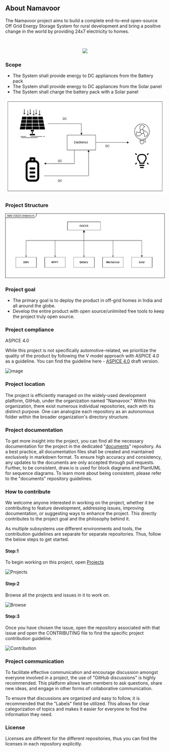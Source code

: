 ## About Namavoor

The Namavoor project aims to build a complete end-to-end open-source Off Grid Energy Storage System for rural development and bring a positive change in the world by providing 24x7 electricity to homes. 
 
&nbsp;
<p align="center">
<img src="https://github.com/Namavoor/.github/assets/109693291/12143671-8ca0-4850-931d-ce0dd78ceaa2"/>
</p>

### Scope 


- The System shall provide energy to DC appliances from the Battery pack  
- The System shall provide energy to DC appliances from the Solar panel 
- The System shall charge the battery pack with a Solar panel  
  
<p align="center">
<img src="https://github.com/Namavoor/documents/blob/main/doc_images/OGESS%20Block%20diagram_.drawio.png" width="550" height="300"/>
</p>


### Project Structure 

<p align="center">
<img src="https://github.com/Namavoor/documents/blob/main/doc_images/OGESS%20breakdown.drawio.png"/>
</p>


 ### Project goal 

* The primary goal is to deploy the product in off-grid homes in India and all around the globe.
* Develop the entire product with open source/unlimited free tools to keep the project truly open source.


### Project compliance 

ASPICE 4.0

While this project is not specifically automotive-related, we prioritize the quality of the product by following the V model approach with ASPICE 4.0 as a guideline. You can find the guideline here - [ASPICE 4.0](https://vda-qmc.de/wp-content/uploads/2023/06/Automotive-SPICE-PAM-40-Gelbbandrelease.pdf) draft version. 


![image](https://github.com/Namavoor/.github/assets/109693291/34b7d06c-31b1-4307-a2e8-3b7e84ce7303)


### Project location 


The  project is efficiently managed on the widely-used development platform, GitHub, under the organization named "Namavoor." Within this organization, there exist numerous individual repositories, each with its distinct purpose. One can analogize each repository as an autonomous folder within the broader organization's directory structure.

### Project documentation


To get more insight into the project, you can find all the necessary documentation for the project in the dedicated "[documents](https://github.com/Namavoor/documents)" repository. As a best practice, all documentation files shall be created and maintained exclusively in markdown format. To ensure high accuracy and consistency, any updates to the documents are only accepted through pull requests. Further, to be consistent, draw.io is used for block diagrams and PlantUML for sequence diagrams. To learn more about being consistent, please refer to the "documents" repository guidelines. 

### How to contribute 

We welcome anyone interested in working on the project, whether it be contributing to feature development, addressing issues, improving documentation, or suggesting ways to enhance the project. This directly contributes to the project goal and the philosophy behind it. 

As multiple subsystems use different environments and tools, the contribution guidelines are separate for separate repositories. Thus, follow the below steps to get started. 

#### Step:1 
To begin working on this project, open [Projects](https://github.com/orgs/Namavoor/projects?query=is%3Aopen) 

![Projects ](https://github.com/Namavoor/.github/assets/109693291/138fa6fd-fa9b-4831-ba4f-86b5b0f3ab44)


#### Step:2
Browse all the projects and issues in it to work on.

![Browse](https://github.com/Namavoor/.github/assets/109693291/74883cc7-a0da-4950-8d29-81739d45c089)



#### Step:3 
Once you have chosen the issue, open the repository associated with that issue and open the CONTRIBUTING file to find the specific project contribution guideline. 

![Contribution](https://github.com/Namavoor/.github/assets/109693291/e2b9edb0-10f9-4de8-87fa-b8bc370edf30)


### Project communication

To facilitate effective communication and encourage discussion amongst everyone involved in a project, the use of "GitHub discussions" is highly recommended. This platform allows team members to ask questions, share new ideas, and engage in other forms of collaborative communication.

To ensure that discussions are organized and easy to follow, it is recommended that the "Labels" field be utilized. This allows for clear categorization of topics and makes it easier for everyone to find the information they need.


### License 

Licenses are different for the different repositories, thus you can find the licenses in each repository explicitly. 



